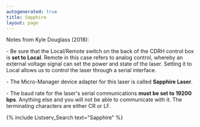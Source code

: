 ```yaml
---
autogenerated: true
title: Sapphire
layout: page
---
```


Notes from Kyle Douglass (2018):

\- Be sure that the Local/Remote switch on the back of the CDRH control
box is **set to Local**. Remote in this case refers to analog control,
whereby an external voltage signal can set the power and state of the
laser. Setting it to Local allows us to control the laser through a
serial interface.

\- The Micro-Manager device adapter for this laser is called **Sapphire
Laser**.

\- The baud rate for the laser's serial communications **must be set to
19200 bps**. Anything else and you will not be able to communicate with
it. The terminating characters are either CR or LF.

{% include Listserv_Search text="Sapphire" %}


